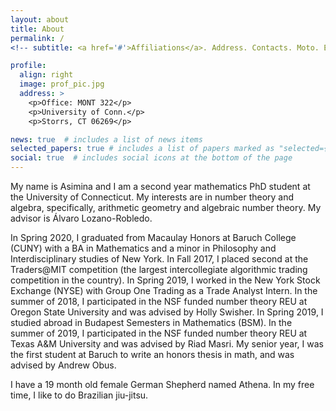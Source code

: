 ```yaml
---
layout: about
title: About
permalink: /
<!-- subtitle: <a href='#'>Affiliations</a>. Address. Contacts. Moto. Etc. -->

profile:
  align: right
  image: prof_pic.jpg
  address: >
    <p>Office: MONT 322</p>
    <p>University of Conn.</p>
    <p>Storrs, CT 06269</p>

news: true  # includes a list of news items
selected_papers: true # includes a list of papers marked as "selected={true}"
social: true  # includes social icons at the bottom of the page
---
```


My name is Asimina and I am a second year mathematics PhD student at the University of Connecticut. My interests are in number theory and algebra, specifically, arithmetic geometry and algebraic number theory. My advisor is Álvaro Lozano-Robledo. 

In Spring 2020, I graduated from Macaulay Honors at Baruch College (CUNY) with a BA in Mathematics and a minor in Philosophy and Interdisciplinary studies of New York. In Fall 2017, I placed second at the Traders@MIT competition (the largest intercollegiate algorithmic trading competition in the country). In Spring 2019, I worked in the New York Stock Exchange (NYSE) with Group One Trading as a Trade Analyst Intern. In the summer of 2018, I participated in the NSF funded number theory REU at Oregon State University and was advised by Holly Swisher. In Spring 2019, I studied abroad in Budapest Semesters in Mathematics (BSM). In the summer of 2019, I participated in the NSF funded number theory REU at Texas A&M University and was advised by Riad Masri. My senior year, I was the first student at Baruch to write an honors thesis in math, and was advised by Andrew Obus. 

I have a 19 month old female German Shepherd named Athena. In my free time, I like to do Brazilian jiu-jitsu. 

<!-- Write your biography here. Tell the world about yourself. Link to your favorite [subreddit](http://reddit.com). You can put a picture in, too. The code is already in, just name your picture `prof_pic.jpg` and put it in the `img/` folder.

Put your address / P.O. box / other info right below your picture. You can also disable any these elements by editing `profile` property of the YAML header of your `_pages/about.md`. Edit `_bibliography/papers.bib` and Jekyll will render your [publications page](/al-folio/publications/) automatically.

Link to your social media connections, too. This theme is set up to use [Font Awesome icons](http://fortawesome.github.io/Font-Awesome/) and [Academicons](https://jpswalsh.github.io/academicons/), like the ones below. Add your Facebook, Twitter, LinkedIn, Google Scholar, or just disable all of them. -->
